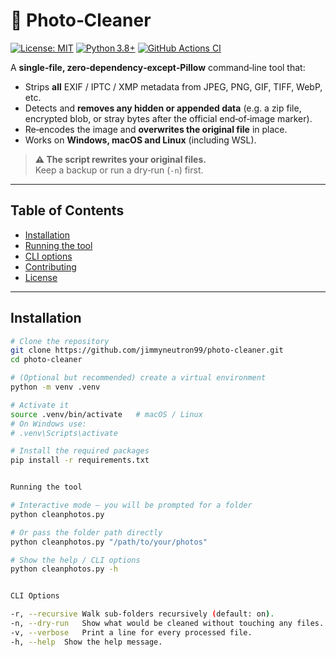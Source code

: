 # 📸 Photo‑Cleaner
[![License: MIT](https://img.shields.io/badge/License-MIT-blue.svg)](https://opensource.org/licenses/MIT)
[![Python 3.8+](https://img.shields.io/badge/Python-3.8%2B-brightgreen.svg)](https://www.python.org/downloads/)
[![GitHub Actions CI](https://github.com/jimmyneutron99/photo-cleaner/actions/workflows/ci.yml/badge.svg)](https://github.com/jimmyneutron99/photo-cleaner/actions/workflows/ci.yml)

A **single‑file, zero‑dependency‑except‑Pillow** command‑line tool that:

* Strips **all** EXIF / IPTC / XMP metadata from JPEG, PNG, GIF, TIFF, WebP, etc.  
* Detects and **removes any hidden or appended data** (e.g. a zip file, encrypted blob, or stray bytes after the official end‑of‑image marker).  
* Re‑encodes the image and **overwrites the original file** in place.  
* Works on **Windows, macOS and Linux** (including WSL).

> **⚠️  The script rewrites your original files.**  
> Keep a backup or run a dry‑run (`-n`) first.

---  

## Table of Contents
- [Installation](#installation)  
- [Running the tool](#running-the-tool)  
- [CLI options](#cli-options)  
- [Contributing](#contributing)  
- [License](#license)  

---  

## Installation

```bash
# Clone the repository
git clone https://github.com/jimmyneutron99/photo-cleaner.git
cd photo-cleaner

# (Optional but recommended) create a virtual environment
python -m venv .venv

# Activate it
source .venv/bin/activate   # macOS / Linux
# On Windows use:
# .venv\Scripts\activate

# Install the required packages
pip install -r requirements.txt


Running the tool

# Interactive mode – you will be prompted for a folder
python cleanphotos.py

# Or pass the folder path directly
python cleanphotos.py "/path/to/your/photos"

# Show the help / CLI options
python cleanphotos.py -h


CLI Options

-r, --recursive	Walk sub‑folders recursively (default: on).
-n, --dry-run	Show what would be cleaned without touching any files.
-v, --verbose	Print a line for every processed file.
-h, --help	Show the help message.